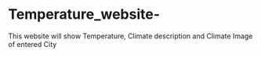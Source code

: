 # Temperature_website-
This website will show Temperature, Climate description and Climate Image of entered City
